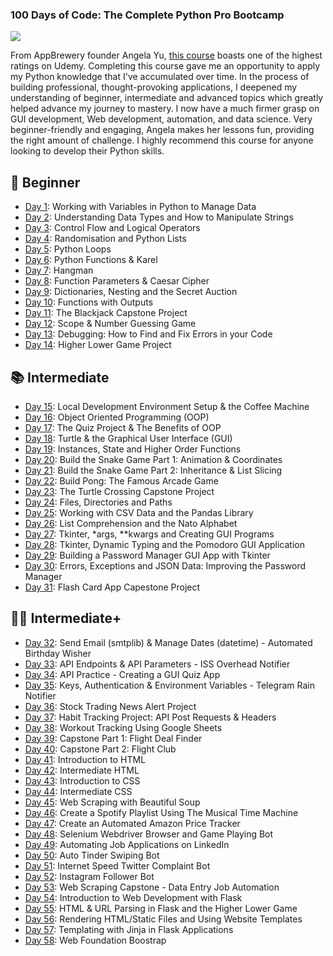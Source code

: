 ### 100 Days of Code: The Complete Python Pro Bootcamp ###
![](https://media.giphy.com/media/coxQHKASG60HrHtvkt/giphy.gif)


From AppBrewery founder Angela Yu, [this course](https://www.udemy.com/course/100-days-of-code/) boasts one of the highest ratings on Udemy. Completing this course gave me an opportunity to apply my Python knowledge that I've accumulated over time. In the process of building professional, thought-provoking applications, I deepened my understanding of beginner, intermediate and advanced topics which greatly helped advance my journey to mastery. I now have a much firmer grasp on GUI development, Web development, automation, and data science. Very beginner-friendly and engaging, Angela makes her lessons fun, providing the right amount of challenge. I highly recommend this course for anyone looking to develop their Python skills.

## 🔰 Beginner ##
* [Day 1](https://github.com/DanielMevs/100-Days-of-Code-Python/tree/main/Days/day1): Working with Variables in Python to Manage Data
* [Day 2](https://github.com/DanielMevs/100-Days-of-Code-Python/tree/main/Days/Day2): Understanding Data Types and How to Manipulate Strings
* [Day 3](https://github.com/DanielMevs/100-Days-of-Code-Python/tree/main/Days/Day3): Control Flow and Logical Operators
* [Day 4](https://github.com/DanielMevs/100-Days-of-Code-Python/tree/main/Days/Day4): Randomisation and Python Lists
* [Day 5](https://github.com/DanielMevs/100-Days-of-Code-Python/tree/main/Days/Day5): Python Loops
* [Day 6](https://github.com/DanielMevs/100-Days-of-Code-Python/tree/main/Days/Day6): Python Functions & Karel
* [Day 7](https://github.com/DanielMevs/100-Days-of-Code-Python/tree/main/Days/Day7): Hangman
* [Day 8](https://github.com/DanielMevs/100-Days-of-Code-Python/tree/main/Days/Day8): Function Parameters & Caesar Cipher
* [Day 9](https://github.com/DanielMevs/100-Days-of-Code-Python/tree/main/Days/day9): Dictionaries, Nesting and the Secret Auction
* [Day 10](https://github.com/DanielMevs/100-Days-of-Code-Python/tree/main/Days/day10): Functions with Outputs
* [Day 11](https://github.com/DanielMevs/100-Days-of-Code-Python/tree/main/Days/day11): The Blackjack Capstone Project
* [Day 12](https://github.com/DanielMevs/100-Days-of-Code-Python/tree/main/Days/day12): Scope & Number Guessing Game
* [Day 13](https://github.com/DanielMevs/100-Days-of-Code-Python/tree/main/Days/day13): Debugging: How to Find and Fix Errors in your Code
* [Day 14](https://github.com/DanielMevs/100-Days-of-Code-Python/tree/main/Days/day14): Higher Lower Game Project
  
## 📚 Intermediate
* [Day 15](https://github.com/DanielMevs/100-Days-of-Code-Python/tree/main/Days/day15): Local Development Environment Setup & the Coffee Machine
* [Day 16](https://github.com/DanielMevs/100-Days-of-Code-Python/tree/main/Days/day16): Object Oriented Programming (OOP)
* [Day 17](https://github.com/DanielMevs/100-Days-of-Code-Python/tree/main/Days/day17): The Quiz Project & The Benefits of OOP
* [Day 18](https://github.com/DanielMevs/100-Days-of-Code-Python/tree/main/Days/day18): Turtle & the Graphical User Interface (GUI)
* [Day 19](https://github.com/DanielMevs/100-Days-of-Code-Python/tree/main/Days/day19): Instances, State and Higher Order Functions
* [Day 20](https://github.com/DanielMevs/100-Days-of-Code-Python/tree/main/Days/day20): Build the Snake Game Part 1: Animation & Coordinates
* [Day 21](https://github.com/DanielMevs/100-Days-of-Code-Python/tree/main/Days/day21): Build the Snake Game Part 2: Inheritance & List Slicing
* [Day 22](https://github.com/DanielMevs/100-Days-of-Code-Python/tree/main/Days/day22): Build Pong: The Famous Arcade Game
* [Day 23](https://github.com/DanielMevs/100-Days-of-Code-Python/tree/main/Days/day23): The Turtle Crossing Capstone Project
* [Day 24](https://github.com/DanielMevs/100-Days-of-Code-Python/tree/main/Days/day24): Files, Directories and Paths
* [Day 25](https://github.com/DanielMevs/100-Days-of-Code-Python/tree/main/Days/day25): Working with CSV Data and the Pandas Library
* [Day 26](https://github.com/DanielMevs/100-Days-of-Code-Python/tree/main/Days/day26): List Comprehension and the Nato Alphabet
* [Day 27](https://github.com/DanielMevs/100-Days-of-Code-Python/tree/main/Days/day27): Tkinter, *args, **kwargs and Creating GUI Programs
* [Day 28](https://github.com/DanielMevs/100-Days-of-Code-Python/tree/main/Days/day28): Tkinter, Dynamic Typing and the Pomodoro GUI Application
* [Day 29](https://github.com/DanielMevs/100-Days-of-Code-Python/tree/main/Days/day29): Building a Password Manager GUI App with Tkinter
* [Day 30](https://github.com/DanielMevs/100-Days-of-Code-Python/tree/main/Days/day30): Errors, Exceptions and JSON Data: Improving the Password Manager
* [Day 31](https://github.com/DanielMevs/100-Days-of-Code-Python/tree/main/Days/day31): Flash Card App Capestone Project
  
## 👨‍💻 Intermediate+
* [Day 32](https://github.com/DanielMevs/100-Days-of-Code-Python/tree/main/Days/day32): Send Email (smtplib) & Manage Dates (datetime) - Automated Birthday Wisher
* [Day 33](https://github.com/DanielMevs/100-Days-of-Code-Python/tree/main/Days/day33): API Endpoints & API Parameters - ISS Overhead Notifier
* [Day 34](https://github.com/DanielMevs/100-Days-of-Code-Python/tree/main/Days/day34): API Practice - Creating a GUI Quiz App
* [Day 35](https://github.com/DanielMevs/100-Days-of-Code-Python/tree/main/Days/day35): Keys, Authentication & Environment Variables - Telegram Rain Notifier
* [Day 36](https://github.com/DanielMevs/100-Days-of-Code-Python/tree/main/Days/day36): Stock Trading News Alert Project
* [Day 37](https://github.com/DanielMevs/100-Days-of-Code-Python/tree/main/Days/day37): Habit Tracking Project: API Post Requests & Headers
* [Day 38](https://github.com/DanielMevs/100-Days-of-Code-Python/tree/main/Days/day38): Workout Tracking Using Google Sheets
* [Day 39](https://github.com/DanielMevs/100-Days-of-Code-Python/tree/main/Days/day39): Capstone Part 1: Flight Deal Finder
* [Day 40](https://github.com/DanielMevs/100-Days-of-Code-Python/tree/main/Days/day40): Capstone Part 2: Flight Club
* [Day 41](https://github.com/DanielMevs/100-Days-of-Code-Python/tree/main/Days/day41): Introduction to HTML
* [Day 42](https://github.com/DanielMevs/100-Days-of-Code-Python/tree/main/Days/day42): Intermediate HTML
* [Day 43](https://github.com/DanielMevs/100-Days-of-Code-Python/tree/main/Days/day43): Introduction to CSS
* [Day 44](https://github.com/DanielMevs/100-Days-of-Code-Python/tree/main/Days/day44): Intermediate CSS
* [Day 45](https://github.com/DanielMevs/100-Days-of-Code-Python/tree/main/Days/day45): Web Scraping with Beautiful Soup
* [Day 46](https://github.com/DanielMevs/100-Days-of-Code-Python/tree/main/Days/day46): Create a Spotify Playlist Using The Musical Time Machine
* [Day 47](https://github.com/DanielMevs/100-Days-of-Code-Python/tree/main/Days/day47): Create an Automated Amazon Price Tracker
* [Day 48](https://github.com/DanielMevs/100-Days-of-Code-Python/tree/main/Days/day48): Selenium Webdriver Browser and Game Playing Bot
* [Day 49](https://github.com/DanielMevs/100-Days-of-Code-Python/tree/main/Days/day49): Automating Job Applications on LinkedIn
* [Day 50](https://github.com/DanielMevs/100-Days-of-Code-Python/tree/main/Days/day50): Auto Tinder Swiping Bot
* [Day 51](https://github.com/DanielMevs/100-Days-of-Code-Python/tree/main/Days/day51): Internet Speed Twitter Complaint Bot
* [Day 52](https://github.com/DanielMevs/100-Days-of-Code-Python/tree/main/Days/day52): Instagram Follower Bot
* [Day 53](https://github.com/DanielMevs/100-Days-of-Code-Python/tree/main/Days/day53): Web Scraping Capstone - Data Entry Job Automation
* [Day 54](https://github.com/DanielMevs/100-Days-of-Code-Python/tree/main/Days/day54): Introduction to Web Development with Flask
* [Day 55](https://github.com/DanielMevs/100-Days-of-Code-Python/tree/main/Days/day55): HTML & URL Parsing in Flask and the Higher Lower Game
* [Day 56](https://github.com/DanielMevs/100-Days-of-Code-Python/tree/main/Days/day56): Rendering HTML/Static Files and Using Website Templates
* [Day 57](https://github.com/DanielMevs/100-Days-of-Code-Python/tree/main/Days/day57): Templating with Jinja in Flask Applications
* [Day 58](https://github.com/DanielMevs/100-Days-of-Code-Python/tree/main/Days/day58): Web Foundation Boostrap
  
  
